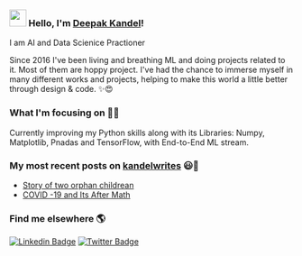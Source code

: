 ### <img src="https://media.giphy.com/media/hvRJCLFzcasrR4ia7z/giphy.gif" width="30px"> Hello, I'm [Deepak Kandel](https://kandeldeepak46.wixsite.com/kandelwrites/about)!

I am AI and Data Scienice Practioner

Since 2016 I've been living and breathing ML and doing projects related to it. Most of them are hoppy project. I've had the chance to immerse myself in many different works and projects, helping to make this world a little better through design & code. ✨😍


### What I'm focusing on 👨‍💻

Currently improving my Python skills along with its Libraries: Numpy, Matplotlib, Pnadas and TensorFlow, with End-to-End ML stream.<br />


### My most recent posts on [kandelwrites](https://kandeldeepak46.wixsite.com/kandelwrites) 😃🧾
<!-- BLOG-POST-LIST:START -->
- [Story of two orphan childrean](https://kandeldeepak46.wixsite.com/kandelwrites/blog-1)
- [COVID -19 and Its After Math](https://kandeldeepak46.wixsite.com/kandelwrites/post/covid-19-and-its-aftermath)
<!-- BLOG-POST-LIST:END -->

### Find me elsewhere 🌎

[![Linkedin Badge](https://img.shields.io/badge/-LinkedIn-blue?style=flat-square&logo=Linkedin&logoColor=white&link=https://www.linkedin.com/in/harshkumarkhatri/)](https://www.linkedin.com/in/kandeldeepak1554//)  [![Twitter Badge](https://img.shields.io/badge/-Twitter-1ca0f1?style=flat-square&labelColor=1ca0f1&logo=twitter&logoColor=white&link=https://twitter.com/_diogorodrigues)](https://twitter.com/kandel1554)
